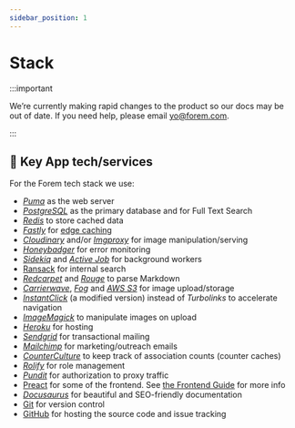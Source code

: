 ```yaml
---
sidebar_position: 1
---
```


# Stack

:::important

We’re currently making rapid changes to the product so our docs may be out of date. If you need help, please email [yo@forem.com](mailto:yo@forem.com).

:::

## 🔑 Key App tech/services

For the Forem tech stack we use:

- [_Puma_](https://github.com/puma/puma) as the web server
- [_PostgreSQL_](https://www.postgresql.org/) as the primary database and for Full Text Search
- [_Redis_](https://redis.io/) to store cached data
- [_Fastly_](https://www.fastly.com/) for [edge caching](https://dev.to/ben/making-devto-insanely-fast)
- [_Cloudinary_](https://cloudinary.com/) and/or [_Imgproxy_](https://github.com/imgproxy/imgproxy) for image manipulation/serving
- [_Honeybadger_](https://www.honeybadger.io/) for error monitoring
- [_Sidekiq_](https://github.com/mperham/sidekiq) and [_Active Job_](https://guides.rubyonrails.org/active_job_basics.html) for background workers
- [Ransack](https://github.com/activerecord-hackery/ransack) for internal search
- [_Redcarpet_](https://github.com/vmg/redcarpet) and [_Rouge_](https://github.com/jneen/rouge) to parse Markdown
- [_Carrierwave_](https://github.com/carrierwaveuploader/carrierwave), [_Fog_](https://github.com/fog/fog-aws) and [_AWS S3_](https://aws.amazon.com/s3/) for image upload/storage
- [_InstantClick_](http://instantclick.io/) (a modified version) instead of _Turbolinks_ to accelerate navigation
- [_ImageMagick_](https://imagemagick.org/) to manipulate images on upload
- [_Heroku_](https://www.heroku.com) for hosting
- [_Sendgrid_](https://sendgrid.com/) for transactional mailing
- [_Mailchimp_](https://mailchimp.com/) for marketing/outreach emails
- [_CounterCulture_](https://github.com/magnusvk/counter_culture) to keep track of association counts (counter caches)
- [_Rolify_](https://github.com/RolifyCommunity/rolify) for role management
- [_Pundit_](https://github.com/varvet/pundit) for authorization to proxy traffic
- [Preact](https://preactjs.com/) for some of the frontend. See [the Frontend Guide](../frontend/javascript-approaches/preact) for more info
- [_Docusaurus_](https://docusaurus.io/) for beautiful and SEO-friendly documentation
- [Git](https://git-scm.com/) for version control
- [GitHub](https://github.com/) for hosting the source code and issue tracking
